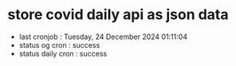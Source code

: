 # store covid daily api as json data

- last cronjob : Tuesday, 24 December 2024 01:11:04
- status og cron : success
- status daily cron : success
      
      